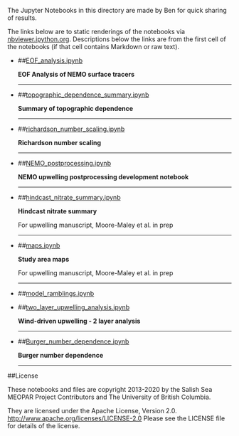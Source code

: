 The Jupyter Notebooks in this directory are made by Ben for
quick sharing of results.

The links below are to static renderings of the notebooks via
[nbviewer.ipython.org](http://nbviewer.ipython.org/).
Descriptions below the links are from the first cell of the notebooks
(if that cell contains Markdown or raw text).

* ##[EOF_analysis.ipynb](http://nbviewer.ipython.org/urls/github.com/SalishSeaCast/analysis-ben/blob/master/notebooks/SOG_upwelling_paperfigs/EOF_analysis.ipynb)  
    
    **EOF Analysis of NEMO surface tracers**  
      
    ***  

* ##[topographic_dependence_summary.ipynb](http://nbviewer.ipython.org/urls/github.com/SalishSeaCast/analysis-ben/blob/master/notebooks/SOG_upwelling_paperfigs/topographic_dependence_summary.ipynb)  
    
    **Summary of topographic dependence**  
      
    ***  

* ##[richardson_number_scaling.ipynb](http://nbviewer.ipython.org/urls/github.com/SalishSeaCast/analysis-ben/blob/master/notebooks/SOG_upwelling_paperfigs/richardson_number_scaling.ipynb)  
    
    **Richardson number scaling**  
      
    ***  

* ##[NEMO_postprocessing.ipynb](http://nbviewer.ipython.org/urls/github.com/SalishSeaCast/analysis-ben/blob/master/notebooks/SOG_upwelling_paperfigs/NEMO_postprocessing.ipynb)  
    
    **NEMO upwelling postprocessing development notebook**  
      
    ***  

* ##[hindcast_nitrate_summary.ipynb](http://nbviewer.ipython.org/urls/github.com/SalishSeaCast/analysis-ben/blob/master/notebooks/SOG_upwelling_paperfigs/hindcast_nitrate_summary.ipynb)  
    
    **Hindcast nitrate summary**  
      
    For upwelling manuscript, Moore-Maley et al. in prep  
      
    ***  

* ##[maps.ipynb](http://nbviewer.ipython.org/urls/github.com/SalishSeaCast/analysis-ben/blob/master/notebooks/SOG_upwelling_paperfigs/maps.ipynb)  
    
    **Study area maps**  
      
    For upwelling manuscript, Moore-Maley et al. in prep  
      
    ***  

* ##[model_ramblings.ipynb](http://nbviewer.ipython.org/urls/github.com/SalishSeaCast/analysis-ben/blob/master/notebooks/SOG_upwelling_paperfigs/model_ramblings.ipynb)  
    
* ##[two_layer_upwelling_analysis.ipynb](http://nbviewer.ipython.org/urls/github.com/SalishSeaCast/analysis-ben/blob/master/notebooks/SOG_upwelling_paperfigs/two_layer_upwelling_analysis.ipynb)  
    
    **Wind-driven upwelling - 2 layer analysis**  
      
    ***  

* ##[Burger_number_dependence.ipynb](http://nbviewer.ipython.org/urls/github.com/SalishSeaCast/analysis-ben/blob/master/notebooks/SOG_upwelling_paperfigs/Burger_number_dependence.ipynb)  
    
    **Burger number dependence**  
      
    ***  


##License

These notebooks and files are copyright 2013-2020
by the Salish Sea MEOPAR Project Contributors
and The University of British Columbia.

They are licensed under the Apache License, Version 2.0.
http://www.apache.org/licenses/LICENSE-2.0
Please see the LICENSE file for details of the license.
